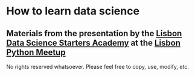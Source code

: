 # How to learn data science
## Materials from the presentation by the [Lisbon Data Science Starters Academy](lisbondatascience.org) at the [Lisbon Python Meetup](https://www.meetup.com/Python-Users-Lisbon/events/240781541/?comment_table_id=480721937&comment_table_name=event_comment)

No rights reserved whatsoever. Please feel free to copy, use, modify, etc. 
